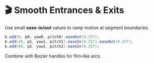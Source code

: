 # 🎬 Smooth Entrances & Exits

Use small **ease‑in/out** values to ramp motion at segment boundaries.

```java
b.add(0, p0, yaw0, pitch0).easeOut(0.25f);
b.add(40, p1, yaw1, pitch1).easeIn(0.25f).easeOut(0.25f);
b.add(80, p2, yaw2, pitch2).easeIn(0.25f);
```

Combine with Bezier handles for film‑like arcs.
